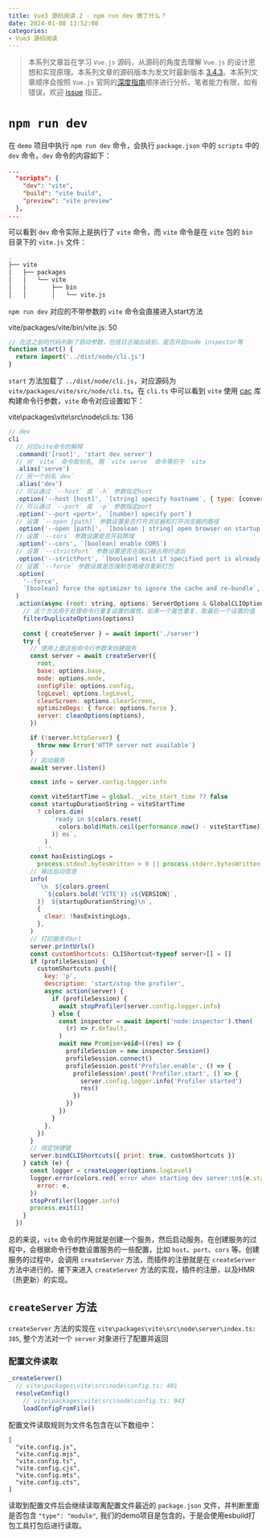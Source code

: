 ```yaml
---
title: Vue3 源码阅读.2 - npm run dev 做了什么？
date: 2024-01-08 13:52:08
categories:
- Vue3 源码阅读
---
```

> 本系列文章旨在学习 `Vue.js` 源码，从源码的角度去理解 `Vue.js` 的设计思想和实现原理。本系列文章的源码版本为发文时最新版本 [3.4.3](https://github.com/vuejs/core/tree/v3.4.3)。本系列文章顺序会按照 `Vue.js` 官网的[深度指南](https://cn.vuejs.org/guide/introduction.html)顺序进行分析。笔者能力有限，如有错误，欢迎 [issue](https://github.com/catchyan/blog/issues) 指正。

<!-- more -->
# `npm run dev`
在 `demo` 项目中执行 `npm run dev` 命令，会执行 `package.json` 中的 `scripts` 中的 `dev` 命令，`dev` 命令的内容如下：
```json
...
  "scripts": {
    "dev": "vite",
    "build": "vite build",
    "preview": "vite preview"
  },
...
```
可以看到 `dev` 命令实际上是执行了 `vite` 命令，而 `vite` 命令是在 `vite` 包的 `bin` 目录下的 `vite.js` 文件：
```bash
.
├── vite
│   ├── packages
│   │   └── vite
│   │       ├── bin
│   │       │   └── vite.js
```
`npm run dev` 对应的不带参数的 `vite` 命令会直接进入start方法

vite/packages/vite/bin/vite.js: 50
```js
// 在这之前的代码判断了启动参数，包括日志输出级别，是否开启node inspector等
function start() {
  return import('../dist/node/cli.js')
}
```
`start` 方法加载了 `../dist/node/cli.js`，对应源码为 `vite/packages/vite/src/node/cli.ts`。在 `cli.ts` 中可以看到 `vite` 使用 [cac](https://github.com/cacjs/cac) 库构建命令行参数，`vite` 命令对应设置如下：

vite\packages\vite\src\node\cli.ts: 136
```js
// dev
cli
  // 对应vite命令的解释
  .command('[root]', 'start dev server') 
  // 对 `vite` 命令取别名, 既 `vite serve` 命令等价于 `vite`
  .alias('serve') 
  // 另一个别名`dev`
  .alias('dev')
  // 可以通过 `--host` 或 `-h` 参数指定host
  .option('--host [host]', `[string] specify hostname`, { type: [convertHost] })
  // 可以通过 `--port` 或 `-p` 参数指定port
  .option('--port <port>', `[number] specify port`)
  // 设置 `--open [path]` 参数设置是否打开浏览器和打开浏览器的路径
  .option('--open [path]', `[boolean | string] open browser on startup`)
  // 设置 `--cors` 参数设置是否开启跨域
  .option('--cors', `[boolean] enable CORS`)
  // 设置 `--strictPort` 参数设置是否在端口被占用时退出
  .option('--strictPort', `[boolean] exit if specified port is already in use`)
  // 设置 `--force` 参数设置是否强制忽略缓存重新打包
  .option(
    '--force',
    `[boolean] force the optimizer to ignore the cache and re-bundle`,
  )
  .action(async (root: string, options: ServerOptions & GlobalCLIOptions) => {
    // 这个方法用于处理命令行重复设置的属性，如果一个属性重复，取最后一个设置的值
    filterDuplicateOptions(options)
    
    const { createServer } = await import('./server')
    try {
      // 使用上面这些命令行参数来创建服务
      const server = await createServer({
        root,
        base: options.base,
        mode: options.mode,
        configFile: options.config,
        logLevel: options.logLevel,
        clearScreen: options.clearScreen,
        optimizeDeps: { force: options.force },
        server: cleanOptions(options),
      })

      if (!server.httpServer) {
        throw new Error('HTTP server not available')
      }
      // 启动服务
      await server.listen()

      const info = server.config.logger.info

      const viteStartTime = global.__vite_start_time ?? false
      const startupDurationString = viteStartTime
        ? colors.dim(
            `ready in ${colors.reset(
              colors.bold(Math.ceil(performance.now() - viteStartTime)),
            )} ms`,
          )
        : ''
      const hasExistingLogs =
        process.stdout.bytesWritten > 0 || process.stderr.bytesWritten > 0
      // 输出启动信息
      info(
        `\n  ${colors.green(
          `${colors.bold('VITE')} v${VERSION}`,
        )}  ${startupDurationString}\n`,
        {
          clear: !hasExistingLogs,
        },
      )
      // 打印服务的url
      server.printUrls()
      const customShortcuts: CLIShortcut<typeof server>[] = []
      if (profileSession) {
        customShortcuts.push({
          key: 'p',
          description: 'start/stop the profiler',
          async action(server) {
            if (profileSession) {
              await stopProfiler(server.config.logger.info)
            } else {
              const inspector = await import('node:inspector').then(
                (r) => r.default,
              )
              await new Promise<void>((res) => {
                profileSession = new inspector.Session()
                profileSession.connect()
                profileSession.post('Profiler.enable', () => {
                  profileSession!.post('Profiler.start', () => {
                    server.config.logger.info('Profiler started')
                    res()
                  })
                })
              })
            }
          },
        })
      }
      // 绑定快捷键
      server.bindCLIShortcuts({ print: true, customShortcuts })
    } catch (e) {
      const logger = createLogger(options.logLevel)
      logger.error(colors.red(`error when starting dev server:\n${e.stack}`), {
        error: e,
      })
      stopProfiler(logger.info)
      process.exit(1)
    }
  })
```
总的来说，`vite` 命令的作用就是创建一个服务，然后启动服务。在创建服务的过程中，会根据命令行参数设置服务的一些配置，比如 `host`、`port`、`cors` 等。创建服务的过程中，会调用 `createServer` 方法，而插件的注册就是在 `createServer` 方法中进行的。接下来进入 `createServer` 方法的实现，插件的注册，以及HMR（热更新）的实现。

## `createServer` 方法
`createServer` 方法的实现在 `vite\packages\vite\src\node\server\index.ts: 385`, 整个方法对一个 `server` 对象进行了配置并返回

### 配置文件读取
```js
_createServer()
  // vite\packages\vite\src\node\config.ts: 401
  resolveConfig()
    // vite\packages\vite\src\node\config.ts: 943
    loadConfigFromFile()
```
配置文件读取规则为文件名包含在以下数组中：
```
[
  "vite.config.js",
  "vite.config.mjs",
  "vite.config.ts",
  "vite.config.cjs",
  "vite.config.mts",
  "vite.config.cts",
]
```
读取到配置文件后会继续读取离配置文件最近的 `package.json` 文件，并判断里面是否包含 `"type": "module"`, 我们的demo项目是包含的，于是会使用esbuild打包工具打包后进行读取。

### 